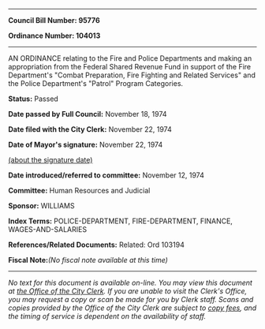 

********

**Council Bill Number: 95776**
   
**Ordinance Number: 104013**
********

 AN ORDINANCE relating to the Fire and Police Departments and making an appropriation from the Federal Shared Revenue Fund in support of the Fire Department's "Combat Preparation, Fire Fighting and Related Services" and the Police Department's "Patrol" Program Categories.

**Status:** Passed
   
**Date passed by Full Council:** November 18, 1974
   
**Date filed with the City Clerk:** November 22, 1974
   
**Date of Mayor's signature:** November 22, 1974
   
[(about the signature date)](/~public/approvaldate.htm)
   
   
   
**Date introduced/referred to committee:** November 12, 1974
   
**Committee:** Human Resources and Judicial
   
**Sponsor:** WILLIAMS
   
   
**Index Terms:** POLICE-DEPARTMENT, FIRE-DEPARTMENT, FINANCE, WAGES-AND-SALARIES

**References/Related Documents:** Related: Ord 103194

**Fiscal Note:**_(No fiscal note available at this time)_
********

_No text for this document is available on-line. You may view this document at [the Office of the City Clerk](http://www.seattle.gov/leg/clerk/contactUs.htm). If you are unable to visit the Clerk's Office, you may request a copy or scan be made for you by Clerk staff. Scans and copies provided by the Office of the City Clerk are subject to [copy fees](http://clerk.seattle.gov/~public/clerkfees.htm), and the timing of service is dependent on the availability of staff._

